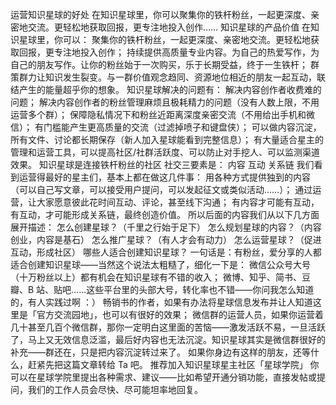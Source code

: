 运营知识星球的好处
在知识星球里，你可以聚集你的铁杆粉丝，一起更深度、亲密地交流。更轻松地获取回报，更专注地投入创作……
知识星球的产品价值
在知识星球里，你可以：
聚集你的铁杆粉丝，一起更深度、亲密地交流。更轻松地获取回报，更专注地投入创作；
持续提供高质量专业内容。为自己的热爱写作，为自己的朋友写作。让你的粉丝始于一次购买，乐于长期受益，终于一生铁杆；
群策群力让知识发生裂变。与一群价值观念趋同、资源地位相近的朋友一起互动，联结产生的能量超乎你的想象。
知识星球解决的问题有：
解决内容创作者收费难的问题；
解决内容创作者的粉丝管理麻烦且极耗精力的问题（没有人数上限，不用运营多个群）；
保障隐私情况下和粉丝近距离深度亲密交流（不用给出手机和微信）；
有门槛能产生更高质量的交流（过滤掉喷子和键盘侠）；
可以做内容沉淀，所有文件、讨论都长期保存（新人加入星球能看到完整信息）；
有大量适合星主的管理和运营工具，可以提高社区/社群活跃度、可以防止对手挖人、可以监测渠道效果。
知识星球是连接铁杆粉丝的社区
社交三要素是：
内容
互动
关系链
我们看到运营得最好的星主们，基本上都在做这几件事：
用各种方式提供独到的内容（可以自己写文章，可以接受用户提问，可以发起征文或类似活动……）；
通过运营，让大家愿意彼此花时间互动、评论，甚至线下沟通；
有内容才可能有互动，有互动，才可能形成关系链，最终创造价值。
所以后面的内容我们从以下几方面展开描述：
怎么创建星球？（千里之行始于足下）
怎么规划星球的内容？（内容创业，内容是基石）
怎么推广星球？（有人才会有动力）
怎么运营星球？（促进互动，形成社区）
哪些人适合创建知识星球？
一句话是：有粉丝，爱分享的人都适合创建知识星球——当然这个说法太粗糙了，细化一下是：
微信公众号大号（十万粉丝以上）都有机会在知识星球有不错的收入；
微博、知乎、简书、豆瓣、B 站、贴吧……这些平台里的头部大号，转化率也不错——你问我怎么知道的，有人实践过啊 ：）
畅销书的作者，如果有办法将星球信息发布并让人知道这里是「官方交流园地」，也可以有很好的效果；
微信群的运营人员，如果你运营着几十甚至几百个微信群，那你一定明白这里面的苦恼——激发活跃不易，一旦活跃了，马上又无效信息泛滥，最后好内容也无法沉淀。知识星球其实是微信群很好的补充——群还在，只是把内容沉淀转过来了。
如果你身边有这样的朋友，还等什么，赶紧先把这篇文章转给 Ta 吧。
推荐加入知识星球星主社区「星球学院」
你可以在星球学院里提出各种需求、建议——比如希望开通分销功能，直接发帖或提问，我们的工作人员会尽快、尽可能坦率地回复。
